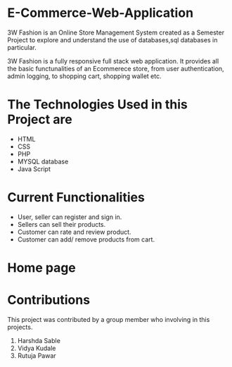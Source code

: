 # E-Commerce-Web-Application
3W Fashion is an Online Store Management System created as a Semester Project to explore and understand the use of databases,sql databases in particular.

3W Fashion is a fully responsive full stack web application. It provides all the basic functunalities of an Ecommerece store, from user authentication, admin logging, to shopping cart, shopping wallet etc.

 #  The Technologies Used in this Project are


*  HTML
*  CSS
*  PHP
*  MYSQL database
*  Java Script


# Current Functionalities

* User, seller can register and sign in.
* Sellers can sell their products.
* Customer can rate and review product.
* Customer can add/ remove products  from cart.

# Home page


# Contributions
This project was contributed by a group member who involving in this projects.

1. Harshda Sable
2. Vidya Kudale 
3. Rutuja Pawar
